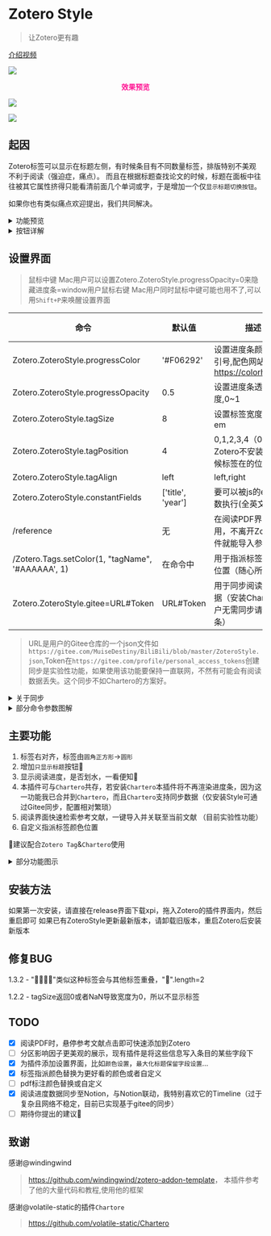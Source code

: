 # Zotero Style
> 让Zotero更有趣


[介绍视频](https://www.bilibili.com/video/BV1PK411o7JN/?share_source=copy_web&vd_source=7b57a26bb78f6cbbfdf8bff111682fa3)


![](https://spr1ng.live/file/aeaa38f1a339537397333.png)

<center><font color="deeppink"><b>效果预览</b></font></center>

![](https://spr1ng.live/file/390f08bb91ebff15bb0d1.png)

![](https://spr1ng.live/file/dd11d8b19009575c7f608.png)

## 起因
Zotero标签可以显示在标题左侧，有时候条目有不同数量标签，排版特别不美观不利于阅读（强迫症，痛点）。
而且在根据标题查找论文的时候，标题在面板中往往被其它属性挤得只能看清前面几个单词或字，于是增加一个仅`显示标题切换按钮`。

如果你也有类似痛点欢迎提出，我们共同解决。


<details>
<summary>功能预览</summary>
<center><font color="#27ae60"><b>原始Zotero</b></font></center>

![](https://spr1ng.live/file/d38124d3529d6dd682dd3.png)

<center><font color="#e74c3c"><b>开启插件</b></font></center>

![](https://spr1ng.live/file/28d1ca9d77abb310db2e2.png)

<center><font color="#8e44ad"><b>点击按钮</b></font></center>

> 全局搜索旁边

![](https://spr1ng.live/file/6bacc5490a52029ff35f6.png)

<center><font color="#16a085"><b>新特性</b></font></center>

> 阅读进度记录（逐页阅读时间记录渲染在标题上）

![](https://spr1ng.live/file/ed09ed3b676eef4d09bd2.png)
![](https://spr1ng.live/file/447b7d8912422770731a5.png)
> 颜色越深阅读时间越久，同时可显示整体阅读进度，这个部分参考<https://github.com/volatile-static/Chartero>，`Chartero`对于这方面实现的更为彻底，本插件相当于实现了一个初级，简化的版本。
</details>

<details>
<summary>按钮详解</summary>

![](https://spr1ng.live/file/87ac5698538744a03d424.png)

</details>

## 设置界面
> 鼠标中键
Mac用户可以设置Zotero.ZoteroStyle.progressOpacity=0来隐藏进度条=window用户鼠标右键
Mac用户同时鼠标中键可能也用不了,可以用`Shift+P`来唤醒设置界面

| 命令 | 默认值 | 描述 | 重启 |
| ----------- | ----------- | ----------- | ----------- |
| Zotero.ZoteroStyle.progressColor | '#F06292' | 设置进度条颜色,注意引号,配色网站<https://colorhunt.co/> |  |
| Zotero.ZoteroStyle.progressOpacity | 0.5 | 设置进度条透明度,0~1 |  |
| Zotero.ZoteroStyle.tagSize | 8 | 设置标签宽度,单位em |  |
| Zotero.ZoteroStyle.tagPosition | 4 | 0,1,2,3,4（0就是Zotero不安装插件时候标签在的位置） |  |
| Zotero.ZoteroStyle.tagAlign | left | left,right |  |
| Zotero.ZoteroStyle.constantFields | ['title', 'year'] | 要可以被js的eval函数执行(全英文字符) |  |
| /reference | 无 | 在阅读PDF界面使用，不离开Zotero软件就能导入参考文献 |  | 
| /Zotero.Tags.setColor(1, "tagName", '#AAAAAA', 1) | 在命令中 | 用于指派标签颜色和位置（随心所欲） |  |
| Zotero.ZoteroStyle.gitee=URL#Token | URL#Token | 用于同步阅读进度数据（安装Chartero用户无需同步请忽略此条） | 是 |


> URL是用户的Gitee仓库的一个json文件如`https://gitee.com/MuiseDestiny/BiliBili/blob/master/ZoteroStyle.json`,Token在`https://gitee.com/profile/personal_access_tokens`创建
> 同步是实验性功能，如果使用该功能要保持一直联网，不然有可能会有阅读数据丢失。这个同步不如Chartero的方案好。

<details>
<summary>关于同步</summary>

首先，当Zotero被打开，插件初始化过程中会检测是否配置Gitee，若配置，检测是否有本地数据，若有则同步到Gitee（本地记录使命结束，以后都会同步到Gitee的数据）

然后，从Gitee获取记录数据作为一个`record`变量（在打开Zotero时诞生，关闭Zotero时毁灭），变量会记录阅读数据。

以下几种行为会触发将`record`变量更新到Gitee：1.打开一些东西（如file，tab，item）；2.关闭一些东西；3.切换应用；4.关闭Zotero；

除此之外，每一分钟自动更新一次。

当你频繁在A/B电脑切换，需要在AB上分别配置一次Zotero.ZoteroStyle.gitee变量，且两次的URL#Token应相同。
这样AB每次打开都会从Gitee同一文件获取阅读数据，且不断更新。

如果担心数据隐私，可以设置仓库不公开。

</details>


<details>
<summary>部分命令参数图解</summary>

> Zotero.Tags.setColor(1, "tagName", '#AAAAAA', 1)对应下图，第一个1固定，第二个"tagName"是你要改变的标签， '#AAAAAA'对应下图颜色，1对应下图位置，如，假设有标签”a、b、c、d，abcd中a的位置为1，b为2...
![](https://spr1ng.live/file/734085f010b319cb867f4.png)


![](https://spr1ng.live/file/39bbe98fe67f8efd508b7.png)

![](https://spr1ng.live/file/e351445318a956ac10a7a.png)

> Tips:
<https://github.com/zotero/zotero/blob/26847c672f62de30bd63d9434a00d6c9f8a5e76c/chrome/locale/zh-CN/zotero/zotero.properties>
搜索`itemFields`查看所有字段英文名
或者
<https://github.com/zotero/zotero/blob/2271913e491035e200e0ec82f8ace2f45f025588/chrome/content/zotero/itemTreeColumns.jsx>
搜多`dataKey`

如:
| English | Chinese |
| ----------- | ----------- |
| title | 标题 |
| publisher | 出版社 |
| libraryCatalog | 馆藏目录 |
| year | 年 |
| hasAttachment | `回形针` |

按照源码的中英对照应该能正确过滤掉大多数列,但是如果有的过滤不掉可以提issue,我将补充特殊字段表格

如果你想在展开后保留`标题`和`出版社`,
输入命令`Zotero.ZoteroStyle.constantFields=['title', 'publisher']`回车即可
注意`[]`内字段名要用引号引起来,`=`右边应该可以被js的eval函数执行返回一个Array
相关问题<https://github.com/MuiseDestiny/ZoteroStyle/issues/2>

</details>

## 主要功能

1. 标签右对齐，标签由`圆角正方形`->`圆形`
2. 增加`只显示标题`按钮🌸
3. 显示阅读进度，是否划水，一看便知👋
4. 本插件可与`Chartero`共存，若安装`Chartero`本插件将不再渲染进度条，因为这一功能我已合并到`Chartero`，而且`Chartero`支持同步数据（仅安装Style可通过Gitee同步，配置相对繁琐）
5. 阅读界面快速检索参考文献，一键导入并关联至当前文献 （目前实验性功能）
6. 自定义指派标签颜色位置

🙌建议配合`Zotero Tag`&`Chartero`使用
<details>
<summary>部分功能图示</summary>

> 5的图示
![](https://spr1ng.live/file/6c034034afb3f51309a76.png)
![](https://spr1ng.live/file/2c468b2d30abb704b8bf0.png)
![](https://spr1ng.live/file/f64a442981bcb66754feb.png)
![](http://tva1.sinaimg.cn/large/c5826cc9ly1h8k444nnclj20nk03m0w4.jpg)

> 6的图示
![](https://spr1ng.live/file/b7eaf4c526d5109558a9b.png)

</details>


## 安装方法
如果第一次安装，请直接在release界面下载xpi，拖入Zotero的插件界面内，然后重启即可
如果已有ZoteroStyle更新最新版本，请卸载旧版本，重启Zotero后安装新版本

## 修复BUG

1.3.2 - "🌸🌸🌸🌸"类似这种标签会与其他标签重叠，"🌸".length=2

1.2.2 - tagSize返回0或者NaN导致宽度为0，所以不显示标签

## TODO
- [x] 阅读PDF时，悬停参考文献点击即可快速添加到Zotero
- [ ] 分区影响因子更美观的展示，现有插件是将这些信息写入条目的某些字段下
- [x] 为插件添加设置界面，比如`颜色设置`，`最大化标题保留字段设置`...
- [x] 标签指派颜色替换为更好看的颜色或者自定义
- [ ] pdf标注颜色替换或自定义
- [x] 阅读进度数据同步至Notion，与Notion联动，我特别喜欢它的Timeline（过于复杂且网络不稳定，目前已实现基于gitee的同步）
- [ ] 期待你提出的建议🌸

## 致谢
感谢@windingwind
><https://github.com/windingwind/zotero-addon-template>，
本插件参考了他的大量代码和教程,使用他的框架

感谢@volatile-static的插件`Chartore`
> <https://github.com/volatile-static/Chartero>
